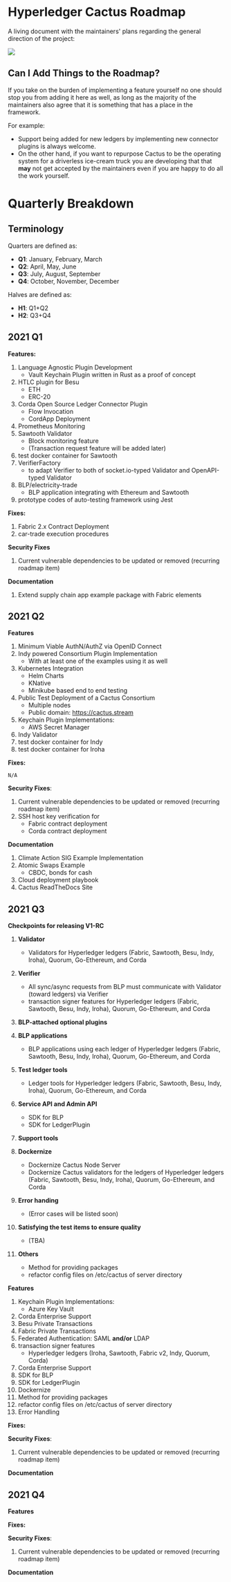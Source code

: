 # Hyperledger Cactus Roadmap

A living document with the maintainers' plans regarding the general direction of the project:

![](https://media.giphy.com/media/llmrnMkLqcssM6sYG7/giphy-downsized.gif)

## Can I Add Things to the Roadmap?

If you take on the burden of implementing a feature yourself no one should stop you from adding it here as well, as long as the majority of the maintainers also agree that it is something that has a place in the framework.

For example: 
* Support being added for new ledgers by implementing new connector plugins is always welcome.
* On the other hand, if you want to repurpose Cactus to be the operating system for a driverless ice-cream truck you are developing that that **may** not get accepted by the maintainers even if you are happy to do all the work yourself. 

# Quarterly Breakdown

## Terminology

Quarters are defined as:

- **Q1**: January, February, March
- **Q2**: April, May, June
- **Q3**: July, August, September
- **Q4**: October, November, December

Halves are defined as:

- **H1**: Q1+Q2
- **H2**: Q3+Q4

## 2021 Q1

**Features:** 

1. Language Agnostic Plugin Development
    * Vault Keychain Plugin written in Rust as a proof of concept
2. HTLC plugin for Besu
    * ETH
    * ERC-20
3. Corda Open Source Ledger Connector Plugin 
    * Flow Invocation
    * CordApp Deployment 
4. Prometheus Monitoring
5. Sawtooth Validator
    * Block monitoring feature
    * (Transaction request feature will be added later)
6. test docker container for Sawtooth
7. VerifierFactory
    * to adapt Verifier to both of socket.io-typed Validator and OpenAPI-typed Validator
8. BLP/electricity-trade
    * BLP application integrating with Ethereum and Sawtooth
9. prototype codes of auto-testing framework using Jest

**Fixes:**

1. Fabric 2.x Contract Deployment
2. car-trade execution procedures

**Security Fixes**

1. Current vulnerable dependencies to be updated or removed (recurring roadmap item)

**Documentation**

1. Extend supply chain app example package with Fabric elements


## 2021 Q2

**Features**

1. Minimum Viable AuthN/AuthZ via OpenID Connect
2. Indy powered Consortium Plugin Implementation
    * With at least one of the examples using it as well
3. Kubernetes Integration
    * Helm Charts
    * KNative
    * Minikube based end to end testing
4. Public Test Deployment of a Cactus Consortium
    * Multiple nodes
    * Public domain: https://cactus.stream
5. Keychain Plugin Implementations:
    * AWS Secret Manager
6. Indy Validator
7. test docker container for Indy
8. test docker container for Iroha

**Fixes:**

`N/A`

**Security Fixes**:

1. Current vulnerable dependencies to be updated or removed (recurring roadmap item)
2. SSH host key verification for 
    * Fabric contract deployment
    * Corda contract deployment

**Documentation**

1. Climate Action SIG Example Implementation
2. Atomic Swaps Example
    * CBDC, bonds for cash
3. Cloud deployment playbook
4. Cactus ReadTheDocs Site

## 2021 Q3

**Checkpoints for releasing V1-RC**

1. **Validator**
    - Validators for Hyperledger ledgers (Fabric, Sawtooth, Besu, Indy, Iroha), Quorum, Go-Ethereum, and Corda

2. **Verifier**
    - All sync/async requests from BLP must communicate with  Validator (toward ledgers) via Verifier
    - transaction signer features for Hyperledger ledgers (Fabric, Sawtooth, Besu, Indy, Iroha), Quorum, Go-Ethereum, and Corda

3. **BLP-attached optional plugins**

4. **BLP applications**
    - BLP applications using each ledger of Hyperledger ledgers (Fabric, Sawtooth, Besu, Indy, Iroha), Quorum, Go-Ethereum, and Corda

5. **Test ledger tools**
    - Ledger tools for Hyperledger ledgers (Fabric, Sawtooth, Besu, Indy, Iroha), Quorum, Go-Ethereum, and Corda

6. **Service API and Admin API**
    - SDK for BLP
    - SDK for LedgerPlugin

7. **Support tools**

8. **Dockernize**
    - Dockernize Cactus Node Server
    - Dockernize Cactus validators for the ledgers of Hyperledger ledgers (Fabric, Sawtooth, Besu, Indy, Iroha), Quorum, Go-Ethereum, and Corda

9. **Error handing**
    - (Error cases will be listed soon)

10. **Satisfying the test items to ensure quality**
    - (TBA)

11. **Others**
    - Method for providing packages
    - refactor config files on /etc/cactus of server directory

**Features**

1. Keychain Plugin Implementations:
    * Azure Key Vault
2. Corda Enterprise Support
3. Besu Private Transactions
4. Fabric Private Transactions
5. Federated Authentication: SAML **and/or** LDAP
6. transaction signer features
    * Hyperledger ledgers (Iroha, Sawtooth, Fabric v2, Indy, Quorum, Corda)
7. Corda Enterprise Support
8. SDK for BLP
9. SDK for LedgerPlugin
10. Dockernize
11. Method for providing packages
12. refactor config files on /etc/cactus of server directory
13. Error Handling

**Fixes:**

**Security Fixes**:

1. Current vulnerable dependencies to be updated or removed (recurring roadmap item)

**Documentation**

## 2021 Q4

**Features**

**Fixes:**

**Security Fixes**:

1. Current vulnerable dependencies to be updated or removed (recurring roadmap item)

**Documentation**